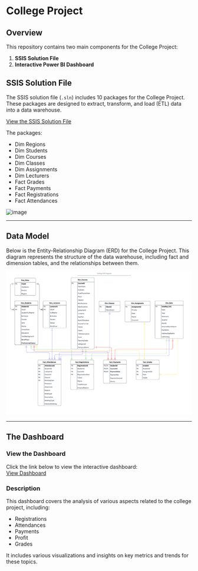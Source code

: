 # College Project

## Overview

This repository contains two main components for the College Project:

1. **SSIS Solution File**
2. **Interactive Power BI Dashboard**

## SSIS Solution File

The SSIS solution file (`.sln`) includes 10 packages for the College Project. These packages are designed to extract, transform, and load (ETL) data into a data warehouse. 

[View the SSIS Solution File](CollegeProject_Miri.sln)

The packages:
- Dim Regions
- Dim Students
- Dim Courses
- Dim Classes
- Dim Assignments
- Dim Lecturers
- Fact Grades
- Fact Payments
- Fact Registrations
- Fact Attendances
  
![image](https://github.com/user-attachments/assets/9540b309-3ba1-44e0-aba8-d402b089445d)

---

## Data Model
Below is the Entity-Relationship Diagram (ERD) for the College Project. This diagram represents the structure of the data warehouse, including fact and dimension tables, and the relationships between them.

![Entity-Relationship Diagram](https://raw.githubusercontent.com/mirishk/pbi-college-project/main/ERD.jpeg) 

---

## The Dashboard
### View the Dashboard

Click the link below to view the interactive dashboard:  
[View Dashboard](https://app.powerbi.com/view?r=eyJrIjoiMThjZGRiMzMtMjFjMC00NWE1LWFlOGItMjM0NzdhYTBiZmYxIiwidCI6ImI1YmY0ZjdkLTczN2ItNDdhOC1hOTZiLWI2N2I0M2I4MThmYiJ9&pageName=ReportSectiond6ab93a33e03810200c1)


### Description

This dashboard covers the analysis of various aspects related to the college project, including:
- Registrations
- Attendances
- Payments
- Profit
- Grades
  
It includes various visualizations and insights on key metrics and trends for these topics.

